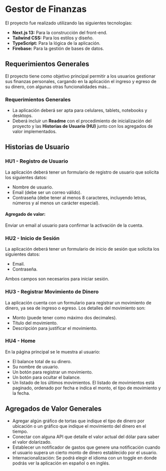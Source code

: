 # Gestor de Finanzas

El proyecto fue realizado utilizando las siguientes tecnologías:

- **Next.js 13:** Para la construcción del front-end.
- **Tailwind CSS:** Para los estilos y diseño.
- **TypeScript:** Para la lógica de la aplicación.
- **Firebase:** Para la gestión de bases de datos.

## Requerimientos Generales

El proyecto tiene como objetivo principal permitir a los usuarios gestionar sus finanzas personales, cargando en la aplicación el ingreso y egreso de su dinero, con algunas otras funcionalidades más...

### Requerimientos Generales

- La aplicación deberá ser apta para celulares, tablets, notebooks y desktops.
- Deberá incluir un **Readme** con el procedimiento de inicialización del proyecto y las **Historias de Usuario (HU)** junto con los agregados de valor implementados.

## Historias de Usuario

### HU1 - Registro de Usuario

La aplicación deberá tener un formulario de registro de usuario que solicita los siguientes datos:

- Nombre de usuario.
- Email (debe ser un correo válido).
- Contraseña (debe tener al menos 8 caracteres, incluyendo letras, números y al menos un carácter especial).

#### Agregado de valor:

Enviar un email al usuario para confirmar la activación de la cuenta.

### HU2 - Inicio de Sesión

La aplicación deberá tener un formulario de inicio de sesión que solicita los siguientes datos:

- Email.
- Contraseña.

Ambos campos son necesarios para iniciar sesión.

### HU3 - Registrar Movimiento de Dinero

La aplicación cuenta con un formulario para registrar un movimiento de dinero, ya sea de ingreso o egreso. Los detalles del movimiento son:

- Monto (puede tener como máximo dos decimales).
- Título del movimiento.
- Descripción para justificar el movimiento.

### HU4 - Home

En la página principal se le muestra al usuario:

- El balance total de su dinero.
- Su nombre de usuario.
- Un botón para registrar un movimiento.
- Un botón para ocultar el balance.
- Un listado de los últimos movimientos. El listado de movimientos está paginado, ordenado por fecha e indica el monto, el tipo de movimiento y la fecha.

## Agregados de Valor Generales

- Agregar algún gráfico de tortas que indique el tipo de dinero por ubicación o un gráfico que indique el movimiento del dinero en el tiempo.
- Conectar con alguna API que detalle el valor actual del dólar para saber el valor dolarizado.
- Establecer un notificador de gastos que genere una notificación cuando el usuario supera un cierto monto de dinero establecido por el usuario.
- Internacionalización: Se podrá elegir el idioma con un toggle en donde podrás ver la aplicación en español o en inglés.
